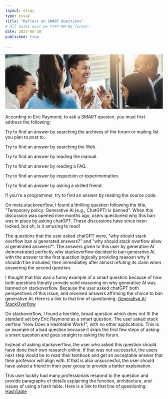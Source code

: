 ```yaml
---
layout: essay
type: essay
title: "Reflect on SMART Questions"
# All dates must be YYYY-MM-DD format!
date: 2023-08-30
published: true

---
```

<img width="1000px" class="rounded float-start pe-4" src="../img/smartquestions.png">

According to Eric Raymond, to ask a SMART quesion, you must first address the following: 

Try to find an answer by searching the archives of the forum or mailing list you plan to post to.

Try to find an answer by searching the Web.

Try to find an answer by reading the manual.

Try to find an answer by reading a FAQ.

Try to find an answer by inspection or experimentation.

Try to find an answer by asking a skilled friend.

If you're a programmer, try to find an answer by reading the source code.

On meta.stackoverflow, I found a thrilling question following the title, "Temporary policy: Generative AI (e.g., ChatGPT) is banned". When this discussion was opened nine months ago, users questioned why this ban was in place by asking chatGPT. These discussions have since been locked, but oh, is it amusing to read! 

The questions that the user asked chatGPT were, "why should stack overflow ban ai generated answers?" and "why should stack overflow allow ai generated answers?". The answers given to this user by generative AI demonstrated perfectly why stackoverflow decided to ban generative AI, with the answer to the first question logically providing reasosn why it shouldnʻt be included, then immediatley after almost refuting its claim when answering the second question. 

I thought that this was a funny example of a smart question because of how both questions literally provide solid reasoning on why generative AI was banned on stackoverflow. Because the user asked chatGPT both perspectives of this issue, and received answers affirming the choice to ban generative AI. Here is a link to that line of questioning: [Generative AI StackOverflow](https://meta.stackoverflow.com/a/421832)

On stackoverflow, I found a horrible, broad question which does not fit the standard set bny Eric Raymond as a smart question. The user asked stack oerflow "How Does a Hashtable Work?", with no other applications. This is an example of a bad question because it skips the first few steps of asking a smart question and goes straight to asking the forum. 

Instead of asking stackoverflow, the user who asked this question should have done their own research online. If that was not successful, the users next step would be to read their textbook and get an acceptable answer that their professor will align with. If that is also unsuccesful, the user should have asked a friend in their peer group to provide a better explaination. 

This user luckily had many professionals respond to the question and provide paragraphs of details explaining the funciton, architecture, and issues of using a hash table. Here is a link to that line of questioning: [HashTable](https://stackoverflow.com/questions/730620/how-does-a-hash-table-work)
